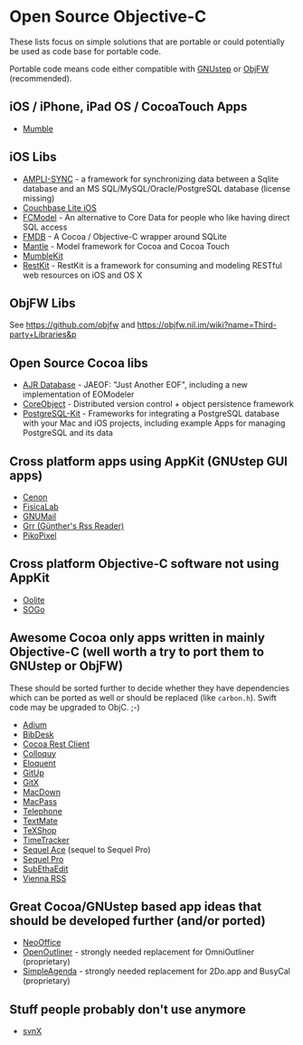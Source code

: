 # Open Source Objective-C

These lists focus on simple solutions that are portable or could potentially be used as code base for portable code.

Portable code means code either compatible with [GNUstep](https://github.com/gnustep/) or [ObjFW](https://github.com/objfw/) (recommended).

## iOS / iPhone, iPad OS / CocoaTouch Apps

- [Mumble](https://github.com/mumble-voip/mumble-iphoneos)

## iOS Libs

- [AMPLI-SYNC](https://github.com/sqlite-sync/SQLite-sync.com/tree/master) - a framework for synchronizing data between a Sqlite database and an MS SQL/MySQL/Oracle/PostgreSQL database (license missing)
- [Couchbase Lite iOS](https://github.com/couchbase/couchbase-lite-ios)
- [FCModel](https://github.com/marcoarment/FCModel) - An alternative to Core Data for people who like having direct SQL access
- [FMDB](https://github.com/ccgus/fmdb) - A Cocoa / Objective-C wrapper around SQLite
- [Mantle](https://github.com/Mantle/Mantle) - Model framework for Cocoa and Cocoa Touch
- [MumbleKit](https://github.com/mumble-voip/mumblekit)
- [RestKit](https://github.com/RestKit/RestKit) - RestKit is a framework for consuming and modeling RESTful web resources on iOS and OS X 

## ObjFW Libs

See https://github.com/objfw and https://objfw.nil.im/wiki?name=Third-party+Libraries&p

## Open Source Cocoa libs

- [AJR Database](https://github.com/tdmartin102/ajrdatabase) - JAEOF: "Just Another EOF", including a new implementation of EOModeler
- [CoreObject](https://github.com/etoile/CoreObject) - Distributed version control + object persistence framework
- [PostgreSQL-Kit](https://github.com/djthorpe/postgresql-kit) - Frameworks for integrating a PostgreSQL database with your Mac and iOS projects, including example Apps for managing PostgreSQL and its data

## Cross platform apps using AppKit (GNUstep GUI apps)

- [Cenon](http://www.cenon.info/)
- [FisicaLab](https://www.gnu.org/software/fisicalab/)
- [GNUMail](http://www.nongnu.org/gnustep-nonfsf/gnumail/index.html)
- [Grr (Günther's Rss Reader)](http://www.nongnu.org/gap/grr/index.html)
- [PikoPixel](http://twilightedge.com/mac/pikopixel/)

## Cross platform Objective-C software not using AppKit

- [Oolite](https://github.com/OoliteProject/oolite)
- [SOGo](https://github.com/inverse-inc/sogo)

## Awesome Cocoa only apps written in mainly Objective-C (well worth a try to port them to GNUstep or ObjFW)

These should be sorted further to decide whether they have dependencies which can be ported as well or should be replaced (like `carbon.h`). Swift code may be upgraded to ObjC. ;-)

- [Adium](https://github.com/adium/adium)
- [BibDesk](https://bibdesk.sourceforge.io/)
- [Cocoa Rest Client](https://github.com/mmattozzi/cocoa-rest-client)
- [Colloquy](https://github.com/colloquy/colloquy)
- [Eloquent](https://github.com/mdbergmann/Eloquent)
- [GitUp](https://github.com/git-up/GitUp)
- [GitX](https://github.com/rowanj/gitx)
- [MacDown](https://github.com/MacDownApp/macdown)
- [MacPass](https://github.com/MacPass/MacPass)
- [Telephone](https://github.com/64characters/Telephone)
- [TextMate](https://github.com/textmate/textmate)
- [TeXShop](https://pages.uoregon.edu/koch/texshop/)
- [TimeTracker](https://github.com/Letterus/app-time-tracker)
- [Sequel Ace](https://github.com/Sequel-Ace/Sequel-Ace) (sequel to Sequel Pro)
- [Sequel Pro](https://github.com/sequelpro/sequelpro)
- [SubEthaEdit](https://github.com/subethaedit/SubEthaEdit)
- [Vienna RSS](https://github.com/ViennaRSS/vienna-rss)


## Great Cocoa/GNUstep based app ideas that should be developed further (and/or ported)

- [NeoOffice](https://github.com/neooffice/NeoOffice)
- [OpenOutliner](https://github.com/davidchisnall/OpenOutliner) - strongly needed replacement for OmniOutliner (proprietary)
- [SimpleAgenda](https://github.com/poroussel/simpleagenda) - strongly needed replacement for 2Do.app and BusyCal (proprietary)


## Stuff people probably don't use anymore

- [svnX](https://github.com/grimmer0125/svnX)
